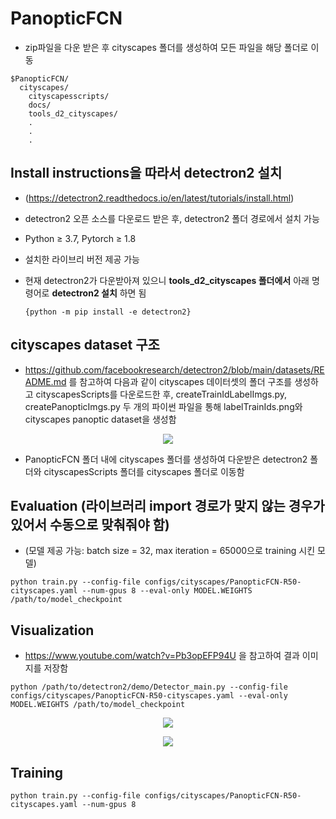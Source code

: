 # PanopticFCN
- zip파일을 다운 받은 후 cityscapes 폴더를 생성하여 모든 파일을 해당 폴더로 이동

```
$PanopticFCN/
  cityscapes/
    cityscapesscripts/
    docs/
    tools_d2_cityscapes/
    .
    .
    .
```

## Install instructions을 따라서 detectron2 설치
- (https://detectron2.readthedocs.io/en/latest/tutorials/install.html)
- detectron2 오픈 소스를 다운로드 받은 후, detectron2 폴더 경로에서 설치 가능
- Python ≥ 3.7, Pytorch ≥ 1.8 
- 설치한 라이브리 버전 제공 가능

- 현재 detectron2가 다운받아져 있으니 **tools_d2_cityscapes 폴더에서** 아래 명령어로 **detectron2 설치** 하면 됨 <pre><code>{python -m pip install -e detectron2}</code></pre> 

## cityscapes dataset 구조
- https://github.com/facebookresearch/detectron2/blob/main/datasets/README.md 를 참고하여 다음과 같이 cityscapes 데이터셋의 폴더 구조를 생성하고 cityscapesScripts를 다운로드한 후, createTrainIdLabelImgs.py, createPanopticImgs.py 두 개의 파이썬 파일을 통해 labelTrainIds.png와 cityscapes panoptic dataset을 생성함

<p align="center">
   <img src="https://user-images.githubusercontent.com/122510029/232689934-2467947b-6d00-41e6-8461-2bde1091bf5e.png"
</p>

- PanopticFCN 폴더 내에 cityscapes 폴더를 생성하여 다운받은 detectron2 폴더와 cityscapesScripts 폴더를 cityscapes 폴더로 이동함

## Evaluation (라이브러리 import 경로가 맞지 않는 경우가 있어서 수동으로 맞춰줘야 함)
- (모델 제공 가능: batch size = 32, max iteration = 65000으로 training 시킨 모델)
  
```
python train.py --config-file configs/cityscapes/PanopticFCN-R50-cityscapes.yaml --num-gpus 8 --eval-only MODEL.WEIGHTS /path/to/model_checkpoint 
```
  
## Visualization
- https://www.youtube.com/watch?v=Pb3opEFP94U 을 참고하여 결과 이미지를 저장함

```
python /path/to/detectron2/demo/Detector_main.py --config-file configs/cityscapes/PanopticFCN-R50-cityscapes.yaml --eval-only MODEL.WEIGHTS /path/to/model_checkpoint
```

<p align="center">
   <img src="https://user-images.githubusercontent.com/122510029/232692449-841da0ac-2029-4dc5-b80f-3c649b31f52d.png"
</p>

<p align="center">
   <img src="https://user-images.githubusercontent.com/122510029/232692544-2244387e-5454-433f-adf2-87c3d3d98897.png"
</p>
  
## Training
```
python train.py --config-file configs/cityscapes/PanopticFCN-R50-cityscapes.yaml --num-gpus 8
```
